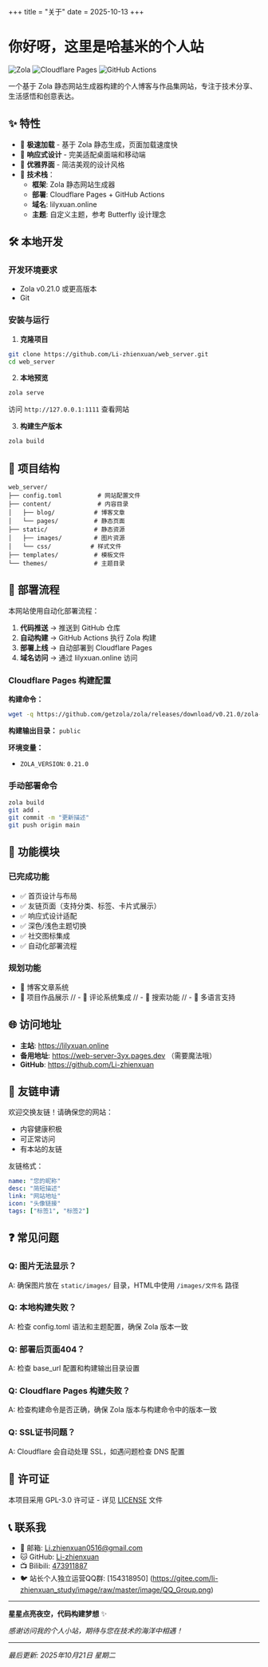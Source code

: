 +++
title = "关于"
date = 2025-10-13
+++

# 你好呀，这里是哈基米的个人站

![Zola](https://img.shields.io/badge/Zola-静态网站生成器-FF7E0D)
![Cloudflare Pages](https://img.shields.io/badge/Cloudflare-Pages部署-F6820F)
![GitHub Actions](https://img.shields.io/badge/GitHub-Actions自动化部署-2088FF)

一个基于 Zola 静态网站生成器构建的个人博客与作品集网站，专注于技术分享、生活感悟和创意表达。

## ✨ 特性

- 🚀 **极速加载** - 基于 Zola 静态生成，页面加载速度快
- 📱 **响应式设计** - 完美适配桌面端和移动端
- 🎨 **优雅界面** - 简洁美观的设计风格
- 🔧 **技术栈**：
  - **框架**: Zola 静态网站生成器
  - **部署**: Cloudflare Pages + GitHub Actions
  - **域名**: lilyxuan.online
  - **主题**: 自定义主题，参考 Butterfly 设计理念

## 🛠️ 本地开发

### 开发环境要求
- Zola v0.21.0 或更高版本
- Git

### 安装与运行

1. **克隆项目**
```bash
git clone https://github.com/Li-zhienxuan/web_server.git
cd web_server
```

2. **本地预览**
```bash
zola serve
```
访问 `http://127.0.0.1:1111` 查看网站

3. **构建生产版本**
```bash
zola build
```

## 📁 项目结构

```
web_server/
├── config.toml          # 网站配置文件
├── content/             # 内容目录
│   ├── blog/           # 博客文章
│   └── pages/          # 静态页面
├── static/             # 静态资源
│   ├── images/         # 图片资源
│   └── css/           # 样式文件
├── templates/          # 模板文件
└── themes/             # 主题目录
```

## 🚀 部署流程

本网站使用自动化部署流程：

1. **代码推送** → 推送到 GitHub 仓库
2. **自动构建** → GitHub Actions 执行 Zola 构建
3. **部署上线** → 自动部署到 Cloudflare Pages
4. **域名访问** → 通过 lilyxuan.online 访问

### Cloudflare Pages 构建配置

**构建命令：**
```bash
wget -q https://github.com/getzola/zola/releases/download/v0.21.0/zola-v0.21.0-x86_64-unknown-linux-gnu.tar.gz && tar xzf zola-v0.21.0-x86_64-unknown-linux-gnu.tar.gz && ./zola build
```

**构建输出目录：** `public`

**环境变量：**
- `ZOLA_VERSION`: `0.21.0`

### 手动部署命令
```bash
zola build
git add .
git commit -m "更新描述"
git push origin main
```

## 🎯 功能模块

### 已完成功能
- ✅ 首页设计与布局
- ✅ 友链页面（支持分类、标签、卡片式展示）
- ✅ 响应式设计适配
- ✅ 深色/浅色主题切换
- ✅ 社交图标集成
- ✅ 自动化部署流程

### 规划功能
- 🔄 博客文章系统
- 🔄 项目作品展示
// - 🔄 评论系统集成
// - 🔄 搜索功能
// - 🔄 多语言支持

## 🌐 访问地址

- **主站**: https://lilyxuan.online
- **备用地址**: https://web-server-3yx.pages.dev （需要魔法哦）
- **GitHub**: https://github.com/Li-zhienxuan

## 🤝 友链申请

欢迎交换友链！请确保您的网站：
- 内容健康积极
- 可正常访问
- 有本站的友链

友链格式：
```yaml
name: "您的昵称"
desc: "简短描述"
link: "网站地址"
icon: "头像链接"
tags: ["标签1", "标签2"]
```

## ❓ 常见问题

### Q: 图片无法显示？
A: 确保图片放在 `static/images/` 目录，HTML中使用 `/images/文件名` 路径

### Q: 本地构建失败？
A: 检查 config.toml 语法和主题配置，确保 Zola 版本一致

### Q: 部署后页面404？
A: 检查 base_url 配置和构建输出目录设置

### Q: Cloudflare Pages 构建失败？
A: 检查构建命令是否正确，确保 Zola 版本与构建命令中的版本一致

### Q: SSL证书问题？
A: Cloudflare 会自动处理 SSL，如遇问题检查 DNS 配置

## 📄 许可证

本项目采用 GPL-3.0 许可证 - 详见 [LICENSE](LICENSE) 文件

## 📞 联系我

- 📧 邮箱: Li.zhienxuan0516@gmail.com
- 🐱 GitHub: [Li-zhienxuan](https://github.com/Li-zhienxuan)
- 📺 Bilibili: [473911887](https://space.bilibili.com/473911887)
- 🐦 站长个人独立运营QQ群: [154318950] (https://gitee.com/li-zhienxuan_study/image/raw/master/image/QQ_Group.png)

---

**星星点亮夜空，代码构建梦想** ✨

*感谢访问我的个人小站，期待与您在技术的海洋中相遇！*

---

*最后更新: 2025年10月21日 星期二*